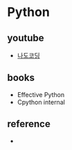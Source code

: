# Python

## youtube
- [나도코딩](https://www.youtube.com/watch?v=kWiCuklohdY)
  
## books
- Effective Python
- Cpython internal

## reference
- 